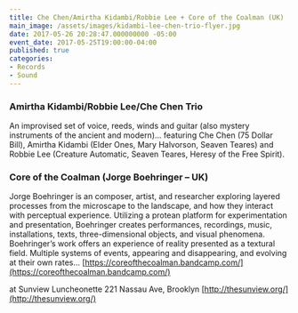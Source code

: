 ```yaml
---
title: Che Chen/Amirtha Kidambi/Robbie Lee + Core of the Coalman (UK)
main_image: /assets/images/kidambi-lee-chen-trio-flyer.jpg
date: 2017-05-26 20:28:47.000000000 -05:00
event_date: 2017-05-25T19:00:00-04:00
published: true
categories:
- Records
- Sound
---
```


### Amirtha Kidambi/Robbie Lee/Che Chen Trio

An improvised set of voice, reeds, winds and guitar (also mystery instruments
of the ancient and modern)... featuring Che Chen (75 Dollar Bill), Amirtha
Kidambi (Elder Ones, Mary Halvorson, Seaven Teares) and Robbie Lee (Creature
Automatic, Seaven Teares, Heresy of the Free Spirit).

### Core of the Coalman (Jorge Boehringer – UK)

Jorge Boehringer is an composer, artist, and researcher exploring layered
processes from the microscape to the landscape, and how they interact with
perceptual experience. Utilizing a protean platform for experimentation and
presentation, Boehringer creates performances, recordings, music,
installations, texts, three-dimensional objects, and visual phenomena.
Boehringer’s work offers an experience of reality presented as a textural field.
Multiple systems of events, appearing and disappearing, and evolving at their
own rates... [https://coreofthecoalman.bandcamp.com/](https://coreofthecoalman.bandcamp.com/)

at Sunview Luncheonette
221 Nassau Ave, Brooklyn
[http://thesunview.org/](http://thesunview.org/)
